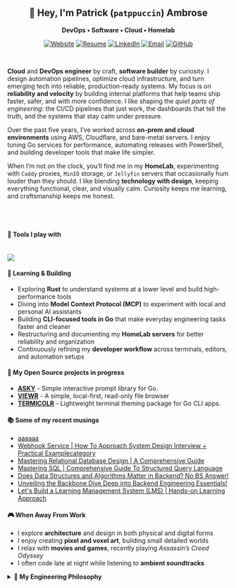 <h2 align="center">👋 Hey, I'm Patrick (<code>patppuccin</code>) Ambrose </h2>
<p align="center"><b>
DevOps • Software • Cloud • Homelab  
</b></p>

<div align="center">

[![Website](https://img.shields.io/badge/Website-9E7A75?style=for-the-badge&logo=internetarchive&logoColor=white)](https://patrickambrose.com)
[![Resume](https://img.shields.io/badge/Resume-6C7086?style=for-the-badge&logo=readthedocs&logoColor=white)](https://resume.patrickambrose.com)
[![LinkedIn](https://img.shields.io/badge/LinkedIn-0A66C2?style=for-the-badge&logo=linkedin&logoColor=white)](https://linkedin.com/in/pat-ambrose)
[![Email](https://img.shields.io/badge/Email-44475A?style=for-the-badge&logo=gmail&logoColor=white)](mailto:hey@patrickambrose.com)
[![GitHub](https://img.shields.io/badge/GitHub-181717?style=for-the-badge&logo=github&logoColor=white)](https://github.com/patppuccin)

</div>

<br>

**Cloud** and **DevOps engineer** by craft, **software builder** by curiosity. I design automation pipelines, optimize cloud infrastructure, and turn emerging tech into reliable, production-ready systems. My focus is on **reliability and velocity** by building internal platforms that help teams ship faster, safer, and with more confidence. I like shaping the *quiet parts of engineering*: the CI/CD pipelines that just work, the dashboards that tell the truth, and the systems that stay calm under pressure.

Over the past five years, I’ve worked across **on-prem and cloud environments** using AWS, Cloudflare, and bare-metal servers. I enjoy tuning Go services for performance, automating releases with PowerShell, and building developer tools that make life simpler.  

When I’m not on the clock, you’ll find me in my **HomeLab**, experimenting with `Caddy` proxies, `MinIO` storage, or `Jellyfin` servers that occasionally hum louder than they should. I like blending **technology with design**, keeping everything functional, clear, and visually calm. Curiosity keeps me learning, and craftsmanship keeps me honest.

<br>

#

#### 🧰 Tools I play with

<br>

<a href="https://www.patrickambrose.com">
    <img src="https://skillicons.dev/icons?i=go,python,rust,powershell,bash,windows,linux,docker,kubernetes,terraform,postgres,sqlite,cloudflare,aws,tailwindcss,astro,fastapi,bun," />
</a>

<br>

#### 🧠 Learning & Building

- Exploring **Rust** to understand systems at a lower level and build high-performance tools  
- Diving into **Model Context Protocol (MCP)** to experiment with local and personal AI assistants  
- Building **CLI-focused tools in Go** that make everyday engineering tasks faster and cleaner  
- Restructuring and documenting my **HomeLab servers** for better reliability and organization  
- Continuously refining my **developer workflow** across terminals, editors, and automation setups  


#### 🚧 My Open Source projects in progress

- [**ASKY**](https://github.com/patppuccin/asky) - Simple interactive prompt library for Go.
- [**VIEWR**](https://github.com/patppuccin/asky) - A simple, local-first, read-only file browser
- [**TERMICOLR**](https://github.com/patppuccin/termicor) - Lightweight terminal theming package for Go CLI apps.

#### 📚 Some of my recent musings

<!-- MUSINGS-LIST:START -->
- [aaaaaa](https://www.patrickambrose.com/musings/frontend-essenials/)
- [Webhook Service | How To Approach System Design Interview + Practical Examplecategory](https://www.patrickambrose.com/musings/webhook-service/)
- [Mastering Relational Database Design | A Comprehensive Guide](https://www.patrickambrose.com/musings/database-design/)
- [Mastering SQL | Comprehensive Guide To Structured Query Language](https://www.patrickambrose.com/musings/sql-guide/)
- [Does Data Structures and Algorithms Matter in Backend? No BS Answer!](https://www.patrickambrose.com/musings/dsa/)
- [Unveiling the Backbone Dive Deep into Backend Engineering Essentials!](https://www.patrickambrose.com/musings/backend-essenials/)
- [Let&#39;s Build a Learning Management System &lpar;LMS&rpar; | Hands-on Learning Approach](https://www.patrickambrose.com/musings/lms-system/)
<!-- MUSINGS-LIST:END -->

#### 🎮 When Away From Work

- I explore **architecture** and design in both physical and digital forms  
- I enjoy creating **pixel and voxel art**, building small detailed worlds  
- I relax with **movies and games**, recently playing *Assassin’s Creed Odyssey*  
- I often code late at night while listening to **ambient soundtracks**  

<details>
  <summary><b>🧭 My Engineering Philosophy</b></summary>

  I began as a **biotechnologist**, fascinated by how life organizes itself. Over time, that curiosity shifted toward **how systems and machines work**. What started as curiosity turned into a lifelong pursuit. I experimented, broke things, fixed them, and learned why they failed.  

  I learned by **doing, failing, and rebuilding** until things made sense. That trial-and-error mindset shaped how I approach software and systems today. I believe engineering is not about perfection but about **iteration, clarity, and feedback**.

  I like to **move fast but understand what I break**. Every tool, every script, every system is a way to think better and build better. The goal is not just to ship software but to **keep learning** and **create things that endure**.
</details>
